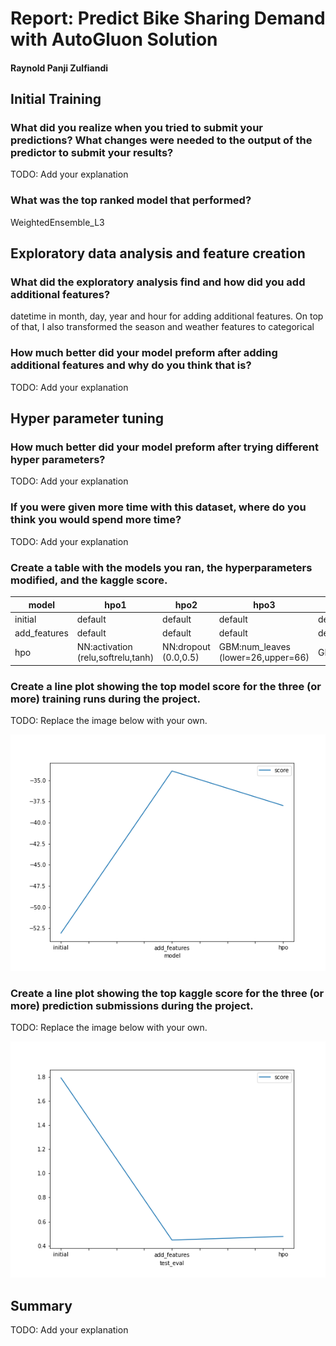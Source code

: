 # Report: Predict Bike Sharing Demand with AutoGluon Solution
#### Raynold Panji Zulfiandi

## Initial Training
### What did you realize when you tried to submit your predictions? What changes were needed to the output of the predictor to submit your results?
TODO: Add your explanation

### What was the top ranked model that performed?
WeightedEnsemble_L3 

## Exploratory data analysis and feature creation
### What did the exploratory analysis find and how did you add additional features?
datetime in month, day, year and hour for adding additional features. On top of that, I also transformed the season and weather features to categorical

### How much better did your model preform after adding additional features and why do you think that is?
TODO: Add your explanation

## Hyper parameter tuning
### How much better did your model preform after trying different hyper parameters?
TODO: Add your explanation

### If you were given more time with this dataset, where do you think you would spend more time?
TODO: Add your explanation

### Create a table with the models you ran, the hyperparameters modified, and the kaggle score.
|model|hpo1|hpo2|hpo3|hpo4|score|
|--|--|--|--|--|--|
|initial|default|default|default|default|1.79038|
|add_features|default|default|default|default|0.44763|
|hpo|NN:activation (relu,softrelu,tanh)|NN:dropout (0.0,0.5)|GBM:num_leaves (lower=26,upper=66)|GBM:num_boost_round=100|0.47686|

### Create a line plot showing the top model score for the three (or more) training runs during the project.

TODO: Replace the image below with your own.

![model_train_score.png](img/model_train_score.png)

### Create a line plot showing the top kaggle score for the three (or more) prediction submissions during the project.

TODO: Replace the image below with your own.

![model_test_score.png](img/model_test_score.png)

## Summary
TODO: Add your explanation
